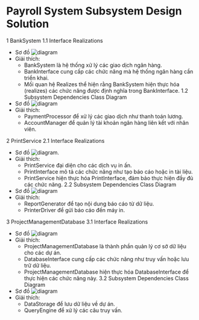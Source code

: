 # Payroll System Subsystem Design Solution
1 BankSystem
1.1 Interface Realizations
- Sơ đồ
 ![diagram](https://www.planttext.com/api/plantuml/svg/UhzxlqDnIM9HIMbk3bToVcv1VbvgNec2abDYNdPmPN59QgwIGcAn0eBBbPbNabgKbfYS2b7a2UF2rS55k12w57HrxL0b5QmKb89I4tCogrABbRWSKlDIW2u00000__y30000)
- Giải thích:
  + BankSystem là hệ thống xử lý các giao dịch ngân hàng.
  + BankInterface cung cấp các chức năng mà hệ thống ngân hàng cần triển khai.
  + Mối quan hệ Realizes thể hiện rằng BankSystem hiện thực hóa (realizes) các chức năng được định nghĩa trong BankInterface.
1.2 Subsystem Dependencies Class Diagram
 - Sơ đồ
 ![diagram]([https://www.planttext.com/api/plantuml/svg/UhzxlqDnIM9HIMbk3bToVcv1VbvgNec2abDYNdPmPN59QgwIGcAn0eBBbPbNabgKbfYS2b7a2UF2rS55k12w57HrxL0b5QmKb89I4tCogrABbRWSKlDIW2u00000__y30000](https://www.planttext.com/api/plantuml/svg/UhzxlqDnIM9HIMbk3bToVcv1VbvgNec2abDYNdPmPN59QgwIGcAn0eABh2WWiJ8No0WeoazEBIxEBm8hHHT4rk2Od9nVcbVYcvYNc9uAKOugn8MmI45Nrmx3C0Kh1QNGujHY9NI5gCQ0b46OS0k0MXnIyr90tWG0003__mC0))
- Giải thích:
  + PaymentProcessor để xử lý các giao dịch như thanh toán lương.
  + AccountManager để quản lý tài khoản ngân hàng liên kết với nhân viên.

2 PrintService
2.1 Interface Realizations
- Sơ đồ
 ![diagram](https://www.planttext.com/api/plantuml/svg/UhzxlqDnIM9HIMbk3bToVcv1VbvgNec2Ka1HPbv9S6fHMMPogf92Oh42iW0Na9bQb9QOd0fLw0dZ8vJ2XRYGTIhewjgXoIjOAIW5fIRcP5Qb5YjnEQJcfO2S0W000F__0m00).
- Giải thích:
  + PrintService đại diện cho các dịch vụ in ấn.
  + PrintInterface mô tả các chức năng như tạo báo cáo hoặc in tài liệu.
  + PrintService hiện thực hóa PrintInterface, đảm bảo thực hiện đầy đủ các chức năng.
2.2 Subsystem Dependencies Class Diagram
- Sơ đồ
 ![diagram](https://www.planttext.com/api/plantuml/svg/UhzxlqDnIM9HIMbk3bToVcv1VbvgNec2Ka1HPbv9S6fHMMPogf92Oh42iW2omg3KWloY4lVKlDIYn9By8h1QD34CSrEBN8eoorAB40R3HBYGhL7GrRL3Dql1Ia49oac5MLIiXAaDnLIGfk3Kl9HYXP9yc8mIbmDG1EHh00000F__0m00)
- Giải thích:
  + ReportGenerator để tạo nội dung báo cáo từ dữ liệu.
  + PrinterDriver để gửi báo cáo đến máy in.

3 ProjectManagementDatabase
3.1 Interface Realizations
- Sơ đồ 
 ![diagram]([https://www.planttext.com/api/plantuml/svg/UhzxlqDnIM9HIMbk3bToVcv1VbvgNec2abDYNdPmPN59QgwIGcAn0eBBbPbNabgKbfYS2b7a2UF2rS55k12w57HrxL0b5QmKb89I4tCogrABbRWSKlDIW2u00000__y30000](https://www.planttext.com/api/plantuml/svg/UhzxlqDnIM9HIMbk3bToVcv1VbvgNec2Ka1HVbPgSeblObvYUcekKCWbiIGnAR4uLKaXiLW1AWiJuyhCAqajIajCJbLGWebvmeJ06Z14kT2CKD3LjSDKfM2be1IKcfYJMPLQhCJba9gN0d8c0000__y30000))
- Giải thích:
  + ProjectManagementDatabase là thành phần quản lý cơ sở dữ liệu cho các dự án.
  + DatabaseInterface cung cấp các chức năng như truy vấn hoặc lưu trữ dữ liệu.
  + ProjectManagementDatabase hiện thực hóa DatabaseInterface để thực hiện các chức năng này.
3.2 Subsystem Dependencies Class Diagram
- Sơ đồ
 ![diagram]([https://www.planttext.com/api/plantuml/svg/UhzxlqDnIM9HIMbk3bToVcv1VbvgNec2abDYNdPmPN59QgwIGcAn0eBBbPbNabgKbfYS2b7a2UF2rS55k12w57HrxL0b5QmKb89I4tCogrABbRWSKlDIW2u00000__y30000](https://www.planttext.com/api/plantuml/svg/UhzxlqDnIM9HIMbk3bToVcv1VbvgNec2Ka1HVbPgSeblObvYUcekKCWbiIGnAR4uLKaXiLW1AWiJGzO84WikoIy2QWChHU8ZAmiiJIsgTCrBpyo3A4FYSw6Phg2hQuTiZ8ALWXA8cGenN0chUYJpGEg1If9JYujJ8HPbfXOhSJcavgM0F0q0003__mC0))
- Giải thích:
  + DataStorage để lưu dữ liệu về dự án.
  + QueryEngine để xử lý các câu truy vấn.
